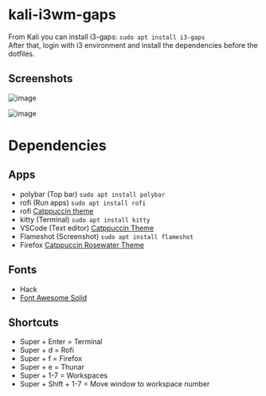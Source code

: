 # kali-i3wm-gaps
From Kali you can install i3-gaps: `sudo apt install i3-gaps`  
After that, login with i3 environment and install the dependencies before the dotfiles.

## Screenshots
![image](https://user-images.githubusercontent.com/28929503/153700362-438f8b82-9814-4c43-a1d7-15be2040bf5d.png)

![image](https://user-images.githubusercontent.com/28929503/153700400-e5c52a2a-7885-4d7e-94ed-fd47de6a14ec.png)


# Dependencies
## Apps
- polybar (Top bar) `sudo apt install polybar`
- rofi (Run apps) `sudo apt install rofi`
- rofi [Catppuccin theme](https://github.com/catppuccin/rofi)
- kitty (Terminal) `sudo apt install kitty`
- VSCode (Text editor) [Catppuccin Theme](https://github.com/catppuccin/vscode)
- Flameshot (Screenshot) `sudo apt install flameshot`
- Firefox [Catppuccin Rosewater Theme](https://addons.mozilla.org/en-US/firefox/addon/catppuccin-dark-rosewater/)

## Fonts
- Hack
- [Font Awesome Solid](https://github.com/FortAwesome/Font-Awesome/blob/master/webfonts/fa-solid-900.ttf)

## Shortcuts
- Super + Enter = Terminal
- Super + d = Rofi
- Super + f = Firefox
- Super + e = Thunar
- Super + 1-7 = Workspaces
- Super + Shift + 1-7 = Move window to workspace number
